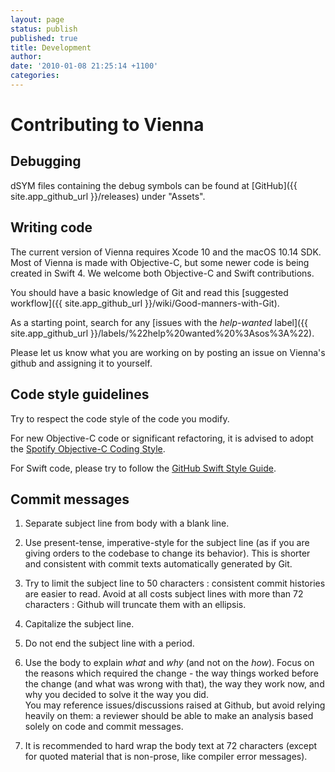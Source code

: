 ```yaml
---
layout: page
status: publish
published: true
title: Development
author:
date: '2010-01-08 21:25:14 +1100'
categories:
---
```

# Contributing to Vienna

## Debugging

dSYM files containing the debug symbols can be found at [GitHub]({{ site.app_github_url }}/releases) under "Assets".

## Writing code

The current version of Vienna requires Xcode 10 and the macOS 10.14 SDK. Most of Vienna is made with Objective-C, but some newer code is being created in Swift 4. We welcome both Objective-C and Swift contributions.

You should have a basic knowledge of Git and read this [suggested workflow]({{ site.app_github_url }}/wiki/Good-manners-with-Git).

As a starting point, search for any [issues with the *help-wanted* label]({{ site.app_github_url }}/labels/%22help%20wanted%20%3Asos%3A%22).

Please let us know what you are working on by posting an issue on Vienna's github and assigning it to yourself.

## Code style guidelines

Try to respect the code style of the code you modify. 

For new Objective-C code or significant refactoring, it is advised to adopt the [Spotify Objective-C Coding Style](https://github.com/spotify/ios-style).

For Swift code, please try to follow the [GitHub Swift Style Guide](https://github.com/github/swift-style-guide).

## Commit messages

1. Separate subject line from body with a blank line.

2. Use present-tense, imperative-style for the subject line (as if you are giving orders to the codebase to change its behavior). This is shorter and consistent with commit texts automatically generated by Git.

3. Try to limit the subject line to 50 characters : consistent commit histories are easier to read. Avoid at all costs subject lines with more than 72 characters : Github will truncate them with an ellipsis.

4. Capitalize the subject line.

5. Do not end the subject line with a period.

6. Use the body to explain _what_ and _why_ (and not on the _how_). Focus on the reasons which required the change - the way things worked before the change (and what was wrong with that), the way they work now, and why you decided to solve it the way you did.  
You may reference issues/discussions raised at Github, but avoid relying heavily on them: a reviewer should be able to make an analysis based solely on code and commit messages.

7. It is recommended to hard wrap the body text at 72 characters (except for quoted material that is non-prose, like compiler error messages).

